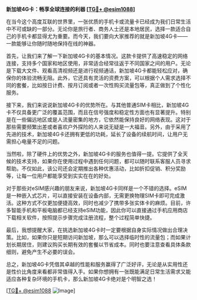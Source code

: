**新加坡4G卡：畅享全球连接的利器 [[TG💪+ @esim1088](https://t.me/s/esim1088)]**

在当今这个高度互联的世界里，一张优质的手机卡或流量卡已经成为我们日常生活中不可或缺的一部分。无论你是旅行者、商务人士还是本地居民，选择一款适合自己的手机卡都显得尤为重要。而今天，我们要向大家推荐的就是新加坡4G卡——一款能够让你随时随地保持在线的神器。

首先，让我们来了解一下新加坡4G卡的基本情况。这款卡提供了高速稳定的网络连接，支持多个国家和地区使用，非常适合经常往返于不同国家之间的用户。无论是下载大文件、观看高清视频还是进行视频通话，新加坡4G卡都能轻松应对，确保你的体验流畅无阻。此外，它还具有灵活的资费方案，可以根据个人需求选择不同的套餐，比如按日计费、按月订阅或者一次性购买流量包等，真正做到了个性化服务。

接下来，我们来说说新加坡4G卡的优势所在。与其他普通SIM卡相比，新加坡4G卡不仅具备更广泛的覆盖范围，而且在信号强度和稳定性方面也有显著提升。特别是在一些偏远地区或是人流量密集的地方，它依然能保持良好的网络表现。这对于那些需要频繁出差或者喜欢户外探险的人来说无疑是一大福音。另外，由于采用了先进的技术，新加坡4G卡还拥有更低的功耗，延长了设备的续航时间，让用户无需担心电量不足的问题。

当然啦，除了硬件上的优势之外，新加坡4G卡的服务也值得一提。它提供了全天候的技术支持，如果你在使用过程中遇到任何问题，都可以随时联系客服人员寻求帮助。不仅如此，该公司还会定期推出各种优惠活动，比如折扣促销、积分奖励等，让每一位用户都能享受到实实在在的好处。

对于那些对eSIM感兴趣的朋友来说，新加坡4G卡同样是一个不错的选择。eSIM是一种嵌入式芯片，可以直接安装在设备内部，无需更换物理SIM卡即可完成激活。这种方式不仅更加便捷高效，同时也减少了携带多张实体卡的麻烦。目前，许多智能手机和平板电脑都已经支持eSIM功能，因此你可以直接通过手机应用商店下载相关软件，按照提示步骤完成注册流程，整个过程简单快捷。

最后，我想提醒大家，在挑选新加坡4G卡时一定要根据自身实际情况做出合理决策。比如，如果你只是短期访问新加坡，那么可以选择临时性的流量包；而如果计划长期居住，则建议购买长期有效的套餐以节省成本。同时也要注意查看具体条款细则，避免产生不必要的误会。

总之，新加坡4G卡凭借其卓越的性能和服务赢得了广泛好评，无论是从实用性还是性价比角度来看都非常值得入手。如果你想拥有一张既能满足日常生活需求又能适应各种复杂环境的手机卡，那么新加坡4G卡绝对是个明智之选！

[[TG💪+ @esim1088](https://t.me/s/esim1088) ![Image](https://i.postimg.cc/4NQfJmqS/Snipaste-2025-05-13-00-14-12.png)]